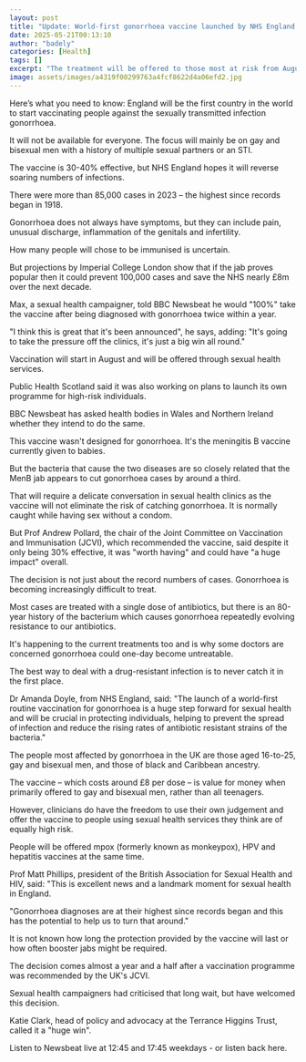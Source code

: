 ```yaml
---
layout: post
title: "Update: World-first gonorrhoea vaccine launched by NHS England as infections soar"
date: 2025-05-21T00:13:10
author: "badely"
categories: [Health]
tags: []
excerpt: "The treatment will be offered to those most at risk from August after a record number of cases."
image: assets/images/a4319f00299763a4fcf8622d4a06efd2.jpg
---
```


Here’s what you need to know: England will be the first country in the world to start vaccinating people against the sexually transmitted infection gonorrhoea.

It will not be available for everyone. The focus will mainly be on gay and bisexual men with a history of multiple sexual partners or an STI.

The vaccine is 30-40% effective, but NHS England hopes it will reverse soaring numbers of infections.

There were more than 85,000 cases in 2023 – the highest since records began in 1918.

Gonorrhoea does not always have symptoms, but they can include pain, unusual discharge, inflammation of the genitals and infertility.

How many people will chose to be immunised is uncertain.

But projections by Imperial College London show that if the jab proves popular then it could prevent 100,000 cases and save the NHS nearly £8m over the next decade.

Max, a sexual health campaigner, told BBC Newsbeat he would "100%" take the vaccine after being diagnosed with gonorrhoea twice within a year.

"I think this is great that it's been announced", he says, adding: "It's going to take the pressure off the clinics, it's just a big win all round."

Vaccination will start in August and will be offered through sexual health services.

Public Health Scotland said it was also working on plans to launch its own programme for high-risk individuals.

BBC Newsbeat has asked health bodies in Wales and Northern Ireland whether they intend to do the same.

This vaccine wasn't designed for gonorrhoea. It's the meningitis B vaccine currently given to babies.

But the bacteria that cause the two diseases are so closely related that the MenB jab appears to cut gonorrhoea cases by around a third.

That will require a delicate conversation in sexual health clinics as the vaccine will not eliminate the risk of catching gonorrhoea. It is normally caught while having sex without a condom.

But Prof Andrew Pollard, the chair of the Joint Committee on Vaccination and Immunisation (JCVI), which recommended the vaccine, said despite it only being 30% effective, it was "worth having" and could have "a huge impact" overall.

The decision is not just about the record numbers of cases. Gonorrhoea is becoming increasingly difficult to treat.

Most cases are treated with a single dose of antibiotics, but there is an 80-year history of the bacterium which causes gonorrhoea repeatedly evolving resistance to our antibiotics.

It's happening to the current treatments too and is why some doctors are concerned gonorrhoea could one-day become untreatable.

The best way to deal with a drug-resistant infection is to never catch it in the first place.

Dr Amanda Doyle, from NHS England, said: "The launch of a world-first routine vaccination for gonorrhoea is a huge step forward for sexual health and will be crucial in protecting individuals, helping to prevent the spread of infection and reduce the rising rates of antibiotic resistant strains of the bacteria."

The people most affected by gonorrhoea in the UK are those aged 16-to-25, gay and bisexual men, and those of black and Caribbean ancestry.

The vaccine – which costs around £8 per dose – is value for money when primarily offered to gay and bisexual men, rather than all teenagers.

However, clinicians do have the freedom to use their own judgement and offer the vaccine to people using sexual health services they think are of equally high risk.

People will be offered mpox (formerly known as monkeypox), HPV and hepatitis vaccines at the same time.

Prof Matt Phillips, president of the British Association for Sexual Health and HIV, said: "This is excellent news and a landmark moment for sexual health in England.

"Gonorrhoea diagnoses are at their highest since records began and this has the potential to help us to turn that around."

It is not known how long the protection provided by the vaccine will last or how often booster jabs might be required.

The decision comes almost a year and a half after a vaccination programme was recommended by the UK's JCVI.

Sexual health campaigners had criticised that long wait, but have welcomed this decision.

Katie Clark, head of policy and advocacy at the Terrance Higgins Trust, called it a "huge win".

Listen to Newsbeat live at 12:45 and 17:45 weekdays - or listen back here.

